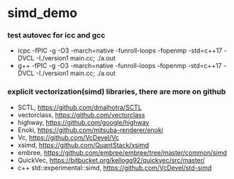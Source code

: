 # simd_demo

### test autovec for icc and gcc
* icpc -fPIC -g -O3 -march=native -funroll-loops -fopenmp -std=c++17 -DVCL -I./version1 main.cc; ./a.out
* g++ -fPIC -g -O3 -march=native -funroll-loops -fopenmp -std=c++17 -DVCL -I./version1 main.cc; ./a.out

### explicit vectorization(simd) libraries, there are more on github
* SCTL, https://github.com/dmalhotra/SCTL
* vectorclass, https://github.com/vectorclass
* highway, https://github.com/google/highway
* Enoki, https://github.com/mitsuba-renderer/enoki
* Vc, https://github.com/VcDevel/Vc
* xsimd, https://github.com/QuantStack/xsimd
* embree, https://github.com/embree/embree/tree/master/common/simd
* QuickVec, https://bitbucket.org/kellogg92/quickvec/src/master/
* c++ std::experimental::simd, https://github.com/VcDevel/std-simd
